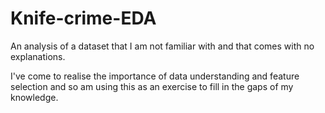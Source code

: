 # Knife-crime-EDA

An analysis of a dataset that I am not familiar with and that comes with no explanations.

I've come to realise the importance of data understanding and feature selection and so am using this as an exercise to fill in the gaps of my knowledge.
